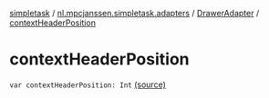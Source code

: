 [simpletask](../../index.md) / [nl.mpcjanssen.simpletask.adapters](../index.md) / [DrawerAdapter](index.md) / [contextHeaderPosition](.)

# contextHeaderPosition

`var contextHeaderPosition: Int` [(source)](https://github.com/mpcjanssen/simpletask-android/blob/master/src/main/java/nl/mpcjanssen/simpletask/adapters/DrawerAdapter.kt#L20)